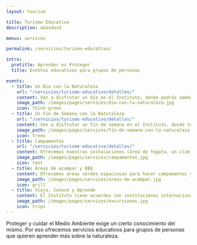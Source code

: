 ```yaml
---
layout: tourism

title: Turismo Educativo
description: adasdasd

menus: services

permalink: /servicios/turismo-educativo/

intro:
  pretitle: Aprender es Proteger
  title: Eventos educativos para grupos de personas

events:
  - title: Un Día con la Naturaleza
    url: "/servicios/turismo-educativo/detalles/"
    content: Ven a disfrutar un día en el Instituto, donde podrás además de conocer nuestras bellezas naturales, aprender a como proteger y conservar el Medio Ambiente.  
    image_path: /images/pages/services/dia-con-la-naturaleza.jpg
    icon: think-green
  - title: Un Fin de Semana con la Naturaleza
    url: "/servicios/turismo-educativo/detalles/"
    content: Ven a disfrutar un fin de semana en el Instituto, donde tendrás más tiempo de apreciar las bellezas naturales del entorno y conocer más de nuestra esencia de proteger y cuidar el Medio Ambiente.
    image_path: /images/pages/services/fin-de-semana-con-la-naturaleza.jpg
    icon: trees
  - title: Campamentos
    url: "/servicios/turismo-educativo/detalles/"
    content: Ofrecemos nuestras instalaciones (área de fogata, un club, habitaciones, baños, bosques y más) para hacer tu campamento en un ambiente sano, limpio y con un aire puro.
    image_path: /images/pages/services/campamentos.jpg
    icon: tent
  - title: Áreas de acampar y BBQ
    content: Ofrecemos áreas verdes espaciosas para hacer campamentos y barbacoas. Por favor trae tu casa de campaña, equipo y una fuente de luz. El costo para cada persona es 100$ y incluye el uso de baños, área de fogata, balneario en el río Jimenoa y el area de barbecoa.
    image_path: /images/pages/services/areas-de-acampar.jpg 
    icon: grill
  - title: Viaja, Conoce y Aprende
    content: El Instituto tiene acuerdos con instituciones internacionales interesados en tener una experiencia cultural donde sus estudiantes viajan, conocen y trabajan en nuestros proyectos.
    image_path: /images/pages/services/excursiones.jpg
    icon: trips
---
```


Proteger y cuidar el Medio Ambiente exige un cierto conocimiento del mismo. Por eso ofrecemos servicios educativos para grupos de personas que quieren aprender más sobre la naturaleza.